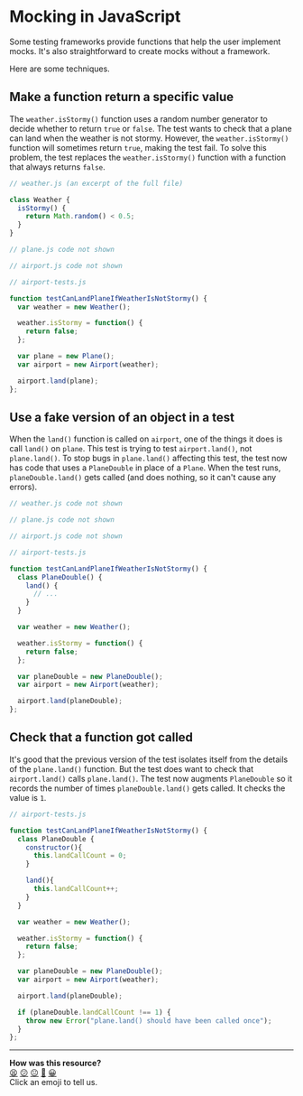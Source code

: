 # Mocking in JavaScript

Some testing frameworks provide functions that help the user implement mocks.  It's also straightforward to create mocks without a framework.

Here are some techniques.

## Make a function return a specific value

The `weather.isStormy()` function uses a random number generator to decide whether to return `true` or `false`.  The test wants to check that a plane can land when the weather is not stormy.  However, the `weather.isStormy()` function will sometimes return `true`, making the test fail.  To solve this problem, the test replaces the `weather.isStormy()` function with a function that always returns `false`.

```js
// weather.js (an excerpt of the full file)

class Weather {
  isStormy() {
    return Math.random() < 0.5;
  }
}

// plane.js code not shown

// airport.js code not shown

// airport-tests.js

function testCanLandPlaneIfWeatherIsNotStormy() {
  var weather = new Weather();

  weather.isStormy = function() {
    return false;
  };

  var plane = new Plane();
  var airport = new Airport(weather);

  airport.land(plane);
};
```

## Use a fake version of an object in a test

When the `land()` function is called on `airport`, one of the things it does is call `land()` on `plane`.  This test is trying to test `airport.land()`, not `plane.land()`. To stop bugs in `plane.land()` affecting this test, the test now has code that uses a `PlaneDouble` in place of a `Plane`.  When the test runs, `planeDouble.land()` gets called (and does nothing, so it can't cause any errors).

```js
// weather.js code not shown

// plane.js code not shown

// airport.js code not shown

// airport-tests.js

function testCanLandPlaneIfWeatherIsNotStormy() {
  class PlaneDouble() {
    land() {
      // ...
    }
  }

  var weather = new Weather();

  weather.isStormy = function() {
    return false;
  };

  var planeDouble = new PlaneDouble();
  var airport = new Airport(weather);

  airport.land(planeDouble);
};
```

## Check that a function got called

It's good that the previous version of the test isolates itself from the details of the `plane.land()` function.  But the test does want to check that `airport.land()` calls `plane.land()`.  The test now augments `PlaneDouble` so it records the number of times `planeDouble.land()` gets called.  It checks the value is `1`.

```js
// airport-tests.js

function testCanLandPlaneIfWeatherIsNotStormy() {
  class PlaneDouble {
    constructor(){
      this.landCallCount = 0;
    }

    land(){
      this.landCallCount++;
    }
  }

  var weather = new Weather();

  weather.isStormy = function() {
    return false;
  };

  var planeDouble = new PlaneDouble();
  var airport = new Airport(weather);

  airport.land(planeDouble);

  if (planeDouble.landCallCount !== 1) {
    throw new Error("plane.land() should have been called once");
  }
};
```

<!-- BEGIN GENERATED SECTION DO NOT EDIT -->

---

**How was this resource?**  
[😫](https://airtable.com/shrUJ3t7KLMqVRFKR?prefill_Repository=course&prefill_File=pills/mocking_in_javascript.md&prefill_Sentiment=😫) [😕](https://airtable.com/shrUJ3t7KLMqVRFKR?prefill_Repository=course&prefill_File=pills/mocking_in_javascript.md&prefill_Sentiment=😕) [😐](https://airtable.com/shrUJ3t7KLMqVRFKR?prefill_Repository=course&prefill_File=pills/mocking_in_javascript.md&prefill_Sentiment=😐) [🙂](https://airtable.com/shrUJ3t7KLMqVRFKR?prefill_Repository=course&prefill_File=pills/mocking_in_javascript.md&prefill_Sentiment=🙂) [😀](https://airtable.com/shrUJ3t7KLMqVRFKR?prefill_Repository=course&prefill_File=pills/mocking_in_javascript.md&prefill_Sentiment=😀)  
Click an emoji to tell us.

<!-- END GENERATED SECTION DO NOT EDIT -->
